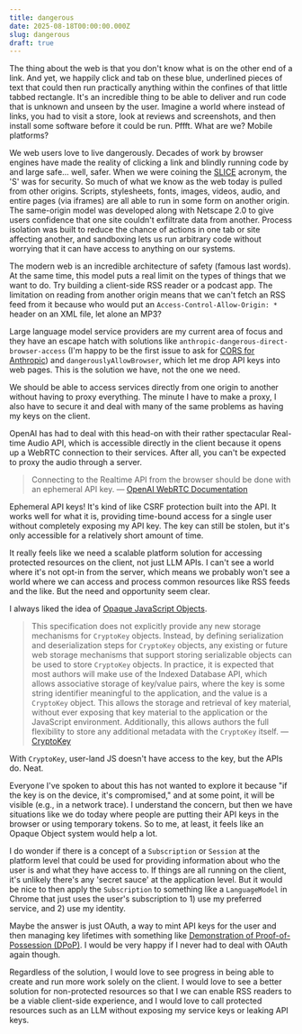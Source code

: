 ```yaml
---
title: dangerous
date: 2025-08-18T00:00:00.000Z
slug: dangerous
draft: true
---
```


The thing about the web is that you don't know what is on the other end of a link. And yet, we happily click and tab on these blue, underlined pieces of text that could then run practically anything within the confines of that little tabbed rectangle. It's an incredible thing to be able to deliver and run code that is unknown and unseen by the user. Imagine a world where instead of links, you had to visit a store, look at reviews and screenshots, and then install some software before it could be run. Pffft. What are we? Mobile platforms?

We web users love to live dangerously. Decades of work by browser engines have made the reality of clicking a link and blindly running code by and large safe... well, safer. When we were coining the [SLICE](https://paul.kinlan.me/slice-the-web/) acronym, the 'S' was for security. So much of what we know as the web today is pulled from other origins. Scripts, stylesheets, fonts, images, videos, audio, and entire pages (via iframes) are all able to run in some form on another origin. The same-origin model was developed along with Netscape 2.0 to give users confidence that one site couldn't exfiltrate data from another. Process isolation was built to reduce the chance of actions in one tab or site affecting another, and sandboxing lets us run arbitrary code without worrying that it can have access to anything on our systems.

The modern web is an incredible architecture of safety (famous last words). At the same time, this model puts a real limit on the types of things that we want to do. Try building a client-side RSS reader or a podcast app. The limitation on reading from another origin means that we can't fetch an RSS feed from it because who would put an `Access-Control-Allow-Origin: *` header on an XML file, let alone an MP3?

Large language model service providers are my current area of focus and they have an escape hatch with solutions like `anthropic-dangerous-direct-browser-access` (I'm happy to be the first issue to ask for [CORS for Anthropic](https://github.com/anthropics/anthropic-sdk-typescript/issues/219)) and `dangerouslyAllowBrowser`, which let me drop API keys into web pages. This is the solution we have, not the one we need.

We should be able to access services directly from one origin to another without having to proxy everything. The minute I have to make a proxy, I also have to secure it and deal with many of the same problems as having my keys on the client.

OpenAI has had to deal with this head-on with their rather spectacular Real-time Audio API, which is accessible directly in the client because it opens up a WebRTC connection to their services. After all, you can't be expected to proxy the audio through a server.

> Connecting to the Realtime API from the browser should be done with an ephemeral API key.
> — [OpenAI WebRTC Documentation](https://platform.openai.com/docs/guides/realtime#:~:text=Connecting%20to%20the%20Realtime%20API%20from%20the%20browser%20should%20be%20done%20with%20an%20ephemeral%20API%20key)

Ephemeral API keys! It's kind of like CSRF protection built into the API. It works well for what it is, providing time-bound access for a single user without completely exposing my API key. The key can still be stolen, but it's only accessible for a relatively short amount of time.

It really feels like we need a scalable platform solution for accessing protected resources on the client, not just LLM APIs. I can't see a world where it's not opt-in from the server, which means we probably won't see a world where we can access and process common resources like RSS feeds and the like. But the need and opportunity seem clear.

I always liked the idea of [Opaque JavaScript Objects](https://www.w3.org/TR/webcrypto/#:~:text=The%20handle%20represents,underlying%20cryptographic%20implementation).

> This specification does not explicitly provide any new storage mechanisms for `CryptoKey` objects. Instead, by defining serialization and deserialization steps for `CryptoKey` objects, any existing or future web storage mechanisms that support storing serializable objects can be used to store `CryptoKey` objects. In practice, it is expected that most authors will make use of the Indexed Database API, which allows associative storage of key/value pairs, where the key is some string identifier meaningful to the application, and the value is a `CryptoKey` object. This allows the storage and retrieval of key material, without ever exposing that key material to the application or the JavaScript environment. Additionally, this allows authors the full flexibility to store any additional metadata with the `CryptoKey` itself.
> — [CryptoKey](https://www.w3.org/TR/webcrypto/#:~:text=This%20specification%20does%20not%20explicitly,used%20to%20store%20CryptoKey%20objects)

With `CryptoKey`, user-land JS doesn't have access to the key, but the APIs do. Neat.

Everyone I've spoken to about this has not wanted to explore it because "if the key is on the device, it's compromised," and at some point, it will be visible (e.g., in a network trace). I understand the concern, but then we have situations like we do today where people are putting their API keys in the browser or using temporary tokens. So to me, at least, it feels like an Opaque Object system would help a lot.

I do wonder if there is a concept of a `Subscription` or `Session` at the platform level that could be used for providing information about who the user is and what they have access to. If things are all running on the client, it's unlikely there's any 'secret sauce' at the application level. But it would be nice to then apply the `Subscription` to something like a `LanguageModel` in Chrome that just uses the user's subscription to 1) use my preferred service, and 2) use my identity.

Maybe the answer is just OAuth, a way to mint API keys for the user and then managing key lifetimes with something like [Demonstration of Proof-of-Possession (DPoP)](https://oauth.net/2/dpop/). I would be very happy if I never had to deal with OAuth again though.

Regardless of the solution, I would love to see progress in being able to create and run more work solely on the client. I would love to see a better solution for non-protected resources so that I we can enable RSS readers to be a viable client-side experience, and I would love to call protected resources such as an LLM without exposing my service keys or leaking API keys.
